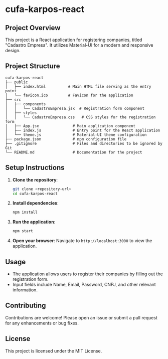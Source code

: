 # cufa-karpos-react

## Project Overview
This project is a React application for registering companies, titled "Cadastro Empresa". It utilizes Material-UI for a modern and responsive design.

## Project Structure
```
cufa-karpos-react
├── public
│   ├── index.html          # Main HTML file serving as the entry point
│   └── favicon.ico         # Favicon for the application
├── src
│   ├── components
│   │   └── CadastroEmpresa.jsx  # Registration form component
│   ├── styles
│   │   └── CadastroEmpresa.css   # CSS styles for the registration form
│   ├── App.jsx               # Main application component
│   ├── index.js              # Entry point for the React application
│   └── theme.js              # Material-UI theme configuration
├── package.json              # npm configuration file
├── .gitignore                # Files and directories to be ignored by Git
└── README.md                 # Documentation for the project
```

## Setup Instructions
1. **Clone the repository**:
   ```bash
   git clone <repository-url>
   cd cufa-karpos-react
   ```

2. **Install dependencies**:
   ```bash
   npm install
   ```

3. **Run the application**:
   ```bash
   npm start
   ```

4. **Open your browser**:
   Navigate to `http://localhost:3000` to view the application.

## Usage
- The application allows users to register their companies by filling out the registration form.
- Input fields include Name, Email, Password, CNPJ, and other relevant information.

## Contributing
Contributions are welcome! Please open an issue or submit a pull request for any enhancements or bug fixes.

## License
This project is licensed under the MIT License.